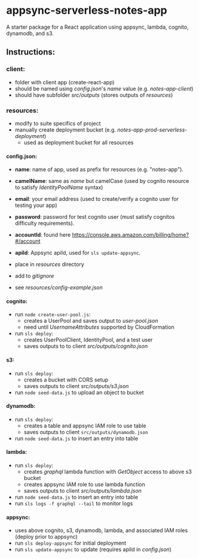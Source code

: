 # appsync-serverless-notes-app

A starter package for a React application using appsync, lambda, cognito, dynamodb, and s3.

## Instructions:


### client:

* folder with client app (create-react-app)
* should be named using *config.json*'s *name* value (e.g. *notes-app-client*)
* should have subfolder *src/outputs* (stores outputs of *resources*)

### resources:

* modify to suite specifics of project
* manually create deployment bucket (e.g. *notes-app-prod-serverless-deployment*)
  * used as deployment bucket for all resources


#### config.json:
* **name**: name of app, used as prefix for resources (e.g. "notes-app").
* **camelName**: same as *name* but camelCase (used by cognito resource to satisfy *IdentityPoolName* syntax)
* **email**: your email address (used to create/verify a cognito user for testing your app)
* **password**: password for test cognito user (must satisfy cognitos difficulty requirements).
* **accountId**: found here https://console.aws.amazon.com/billing/home?#/account
* **apiId**: Appsync apiId, used for `sls update-appsync`.

* place in *resources* directory
* add to *gitignore*
* see *resources/config-example.json*

#### cognito:
  * run `node create-user-pool.js`:
    * creates a UserPool and saves output to *user-pool.json*
    * need until *UsernameAttributes* supported by CloudFormation
  * run `sls deploy`: 
    * creates UserPoolClient, IdentityPool, and a test user
    * saves outputs to to client *src/outputs/cognito.json*

#### s3:
  * run `sls deploy`:
    * creates a bucket with CORS setup
    * saves outputs to client *src/outputs/s3.json*
  * run `node seed-data.js` to upload an object to bucket

#### dynamodb:
  * run `sls deploy`:
    * creates a table and appsync IAM role to use table
    * saves outputs to client `src/outputs/dynamodb.json`
  * run `node seed-data.js` to insert an entry into table

#### lambda:
  * run `sls deploy`:
    * creates *graphql* lambda function with *GetObject* access to above s3 bucket
    * creates appsync IAM role to use lambda function
    * saves outputs to client *src/outputs/lambda.json*
  * run `node seed-data.js` to insert an entry into table
  * run `sls logs -f graphql --tail` to monitor logs

#### appsync:
  * uses above cognito, s3, dynamodb, lambda, and associated IAM roles (deploy prior to appsync)
  * run `sls deploy-appsync` for initial deployment
  * run `sls update-appsync` to update (requires apiId in *config.json*)

